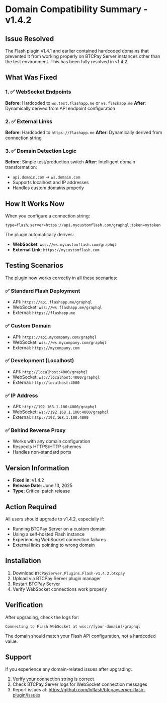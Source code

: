 # Domain Compatibility Summary - v1.4.2

## Issue Resolved

The Flash plugin v1.4.1 and earlier contained hardcoded domains that prevented it from working properly on BTCPay Server instances other than the test environment. This has been fully resolved in v1.4.2.

## What Was Fixed

### 1. ✅ WebSocket Endpoints
**Before**: Hardcoded to `ws.test.flashapp.me` or `ws.flashapp.me`
**After**: Dynamically derived from API endpoint configuration

### 2. ✅ External Links
**Before**: Hardcoded to `https://flashapp.me`
**After**: Dynamically derived from connection string

### 3. ✅ Domain Detection Logic
**Before**: Simple test/production switch
**After**: Intelligent domain transformation:
- `api.domain.com` → `ws.domain.com`
- Supports localhost and IP addresses
- Handles custom domains properly

## How It Works Now

When you configure a connection string:
```
type=flash;server=https://api.mycustomflash.com/graphql;token=mytoken
```

The plugin automatically derives:
- **WebSocket**: `wss://ws.mycustomflash.com/graphql`
- **External Link**: `https://mycustomflash.com`

## Testing Scenarios

The plugin now works correctly in all these scenarios:

### ✅ Standard Flash Deployment
- API: `https://api.flashapp.me/graphql`
- WebSocket: `wss://ws.flashapp.me/graphql`
- External: `https://flashapp.me`

### ✅ Custom Domain
- API: `https://api.mycompany.com/graphql`
- WebSocket: `wss://ws.mycompany.com/graphql`
- External: `https://mycompany.com`

### ✅ Development (Localhost)
- API: `http://localhost:4000/graphql`
- WebSocket: `ws://localhost:4000/graphql`
- External: `http://localhost:4000`

### ✅ IP Address
- API: `http://192.168.1.100:4000/graphql`
- WebSocket: `ws://192.168.1.100:4000/graphql`
- External: `http://192.168.1.100:4000`

### ✅ Behind Reverse Proxy
- Works with any domain configuration
- Respects HTTPS/HTTP schemes
- Handles non-standard ports

## Version Information

- **Fixed in**: v1.4.2
- **Release Date**: June 13, 2025
- **Type**: Critical patch release

## Action Required

All users should upgrade to v1.4.2, especially if:
- Running BTCPay Server on a custom domain
- Using a self-hosted Flash instance
- Experiencing WebSocket connection failures
- External links pointing to wrong domain

## Installation

1. Download `BTCPayServer.Plugins.Flash-v1.4.2.btcpay`
2. Upload via BTCPay Server plugin manager
3. Restart BTCPay Server
4. Verify WebSocket connections work properly

## Verification

After upgrading, check the logs for:
```
Connecting to Flash WebSocket at wss://[your-domain]/graphql
```

The domain should match your Flash API configuration, not a hardcoded value.

## Support

If you experience any domain-related issues after upgrading:
1. Verify your connection string is correct
2. Check BTCPay Server logs for WebSocket connection messages
3. Report issues at: https://github.com/lnflash/btcpayserver-flash-plugin/issues